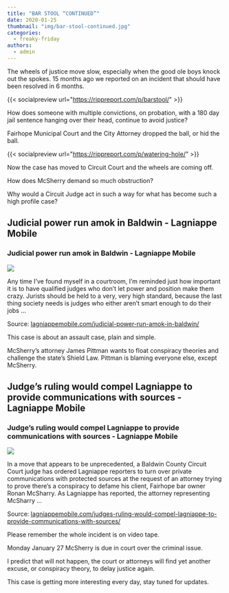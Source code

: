 ```yaml
---
title: "BAR STOOL “CONTINUED”"
date: 2020-01-25
thumbnail: "img/bar-stool-continued.jpg"
categories: 
  - freaky-friday
authors: 
  - admin
---
```


The wheels of justice move slow, especially when the good ole boys knock out the spokes. 15 months ago we reported on an incident that should have been resolved in 6 months.

{{< socialpreview url="https://rippreport.com/p/barstool/" >}}

How does someone with multiple convictions, on probation, with a 180 day jail sentence hanging over their head, continue to avoid justice?

Fairhope Municipal Court and the City Attorney dropped the ball, or hid the ball.

{{< socialpreview url="https://rippreport.com/p/watering-hole/" >}}

Now the case has moved to Circuit Court and the wheels are coming off.

How does McSherry demand so much obstruction?

Why would a Circuit Judge act in such a way for what has become such a high profile case?

<div class="link-preview">

## Judicial power run amok in Baldwin - Lagniappe Mobile

### Judicial power run amok in Baldwin - Lagniappe Mobile

![](https://lagniappemobile.com/wp-content/uploads/2019/10/DTT.jpg)

Any time I’ve found myself in a courtroom, I’m reminded just how important it is to have qualified judges who don’t let power and position make them crazy. Jurists should be held to a very, very high standard, because the last thing society needs is judges who either aren’t smart enough to do their jobs …

Source: [lagniappemobile.com/judicial-power-run-amok-in-baldwin/](https://lagniappemobile.com/judicial-power-run-amok-in-baldwin/)

</div>
This case is about an assault case, plain and simple.

McSherry’s attorney James Pittman wants to float conspiracy theories and challenge the state’s Shield Law. Pittman is blaming everyone else, except McSherry.

<div class="link-preview">

## Judge’s ruling would compel Lagniappe to provide communications with sources - Lagniappe Mobile

### Judge’s ruling would compel Lagniappe to provide communications with sources - Lagniappe Mobile

![](https://lagniappemobile.com/wp-content/uploads/2019/10/Judge-Stankoski-.png)

In a move that appears to be unprecedented, a Baldwin County Circuit Court judge has ordered Lagniappe reporters to turn over private communications with protected sources at the request of an attorney trying to prove there’s a conspiracy to defame his client, Fairhope bar owner Ronan McSharry. As Lagniappe has reported, the attorney representing McSharry …

Source: [lagniappemobile.com/judges-ruling-would-compel-lagniappe-to-provide-communications-with-sources/](https://lagniappemobile.com/judges-ruling-would-compel-lagniappe-to-provide-communications-with-sources/)

</div>
Please remember the whole incident is on video tape.

Monday January 27 McSherry is due in court over the criminal issue.

I predict that will not happen, the court or attorneys will find yet another excuse, or conspiracy theory, to delay justice again.

This case is getting more interesting every day, stay tuned for updates.
